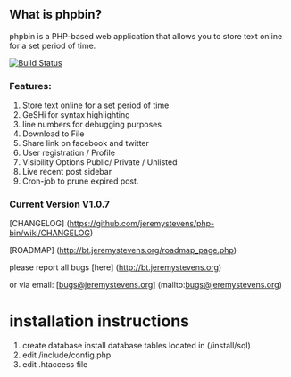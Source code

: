 ## What is phpbin?

phpbin is a PHP-based web application that allows you to store text online for a set period of time.


[![Build Status](https://travis-ci.org/jeremystevens/php-bin.svg?branch=master)](https://travis-ci.org/jeremystevens/php-bin)
### Features:

1. Store text online for a set period of time
2. GeSHi for syntax highlighting
3. line numbers for debugging purposes 
4. Download to File 
5. Share link on facebook and twitter
6. User registration / Profile 
7. Visibility Options Public/ Private / Unlisted  
8. Live recent post sidebar 
9. Cron-job to prune expired post. 

### Current Version V1.0.7

[CHANGELOG] (https://github.com/jeremystevens/php-bin/wiki/CHANGELOG)

[ROADMAP] (http://bt.jeremystevens.org/roadmap_page.php) 

please report all bugs [here] (http://bt.jeremystevens.org)

or via email: [bugs@jeremystevens.org] (mailto:bugs@jeremystevens.org)

installation instructions
======
      
   1.  create database install database tables located in (/install/sql) 
   2.  edit  /include/config.php 
   3.  edit .htaccess file  
  
